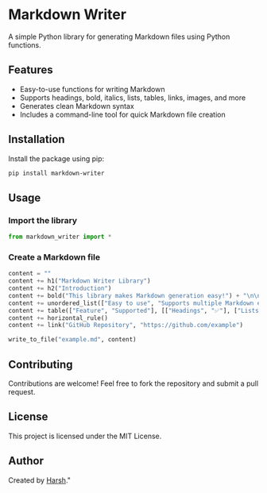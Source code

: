 # Markdown Writer

A simple Python library for generating Markdown files using Python functions.

## Features
- Easy-to-use functions for writing Markdown
- Supports headings, bold, italics, lists, tables, links, images, and more
- Generates clean Markdown syntax
- Includes a command-line tool for quick Markdown file creation

## Installation
Install the package using pip:
```sh
pip install markdown-writer
```

## Usage
### Import the library
```python
from markdown_writer import *
```

### Create a Markdown file
```python
content = ""
content += h1("Markdown Writer Library")
content += h2("Introduction")
content += bold("This library makes Markdown generation easy!") + "\n\n"
content += unordered_list(["Easy to use", "Supports multiple Markdown elements", "Generates clean Markdown"])
content += table(["Feature", "Supported"], [["Headings", "✅"], ["Lists", "✅"], ["Tables", "✅"]])
content += horizontal_rule()
content += link("GitHub Repository", "https://github.com/example")

write_to_file("example.md", content)
```


## Contributing
Contributions are welcome! Feel free to fork the repository and submit a pull request.

## License
This project is licensed under the MIT License.

## Author
Created by [Harsh](https://github.com/4444harsh)."
